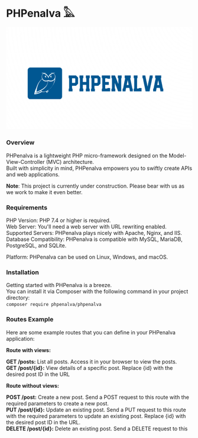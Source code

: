 # PHPenalva 𓅓
![logomarca](public/assets/images/logomarca.png)
### Overview
PHPenalva is a lightweight PHP micro-framework designed on the Model-View-Controller (MVC) architecture.<br>
Built with simplicity in mind, PHPenalva empowers you to swiftly create APIs and web applications.<br>

<strong>Note</strong>: This project is currently under construction. Please bear with us as we work to make it even better.

### Requirements
PHP Version: PHP 7.4 or higher is required.<br>
Web Server: You'll need a web server with URL rewriting enabled.<br>
Supported Servers: PHPenalva plays nicely with Apache, Nginx, and IIS.<br>
Database Compatibility: PHPenalva is compatible with MySQL, MariaDB, PostgreSQL, and SQLite.<br>

Platform: PHPenalva can be used on Linux, Windows, and macOS.<br>


### Installation
Getting started with PHPenalva is a breeze. <br>
You can install it via Composer with the following command in your project directory:<br>
`composer require phpenalva/phpenalva`

### Routes Example
<p>Here are some example routes that you can define in your PHPenalva application:</p>

<strong>Route with views:</strong>

<strong>GET /posts:</strong> List all posts. Access it in your browser to view the posts.<br>
<strong>GET /post/{id}:</strong> View details of a specific post. Replace {id} with the desired post ID in the URL <br>
            
<strong>Route without views:</strong><br>

<strong>POST /post:</strong> Create a new post. Send a POST request to this route with the required parameters to create a new post.<br>
<strong>PUT /post/{id}:</strong> Update an existing post. Send a PUT request to this route with the required parameters to update an existing post. Replace {id} with the desired post ID in the URL.<br>
<strong>DELETE /post/{id}:</strong> Delete an existing post. Send a DELETE request to this


